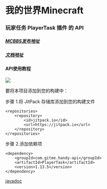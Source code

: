 # 我的世界Minecraft

### 玩家任务 PlayerTask 插件 的 API

##### [MCBBS发布地址](https://www.mcbbs.net/thread-1084534-1-1.html)

##### [文档地址](https://handy-git.gitee.io/rice-doc/#/PlayerTask/zh_CN/)

#### API使用教程

[![](https://jitpack.io/v/com.gitee.handy-api/PlayerTask.svg)](https://jitpack.io/#com.gitee.handy-api/PlayerTask)

要将本项目添加到您的构建中：

步骤 1.将 JitPack 存储库添加到您的构建文件
```
<repositories>
    <repository>
        <id>jitpack.io</id>
        <url>https://jitpack.io</url>
    </repository>
</repositories>
```
步骤 2.添加依赖项
```
<dependency>
    <groupId>com.gitee.handy-api</groupId>
    <artifactId>PlayerTask</artifactId>
    <version>1.13.5</version>
</dependency>
```

[javadoc](https://handy-api.gitee.io/playertask/)